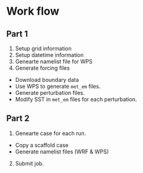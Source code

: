 # Work flow

## Part 1
1. Setup grid information
2. Setup datetime information
3. Genearte namelist file for WPS
4. Generate forcing files
  - Download boundary data
  - Use WPS to generate `met_em` files.
  - Generate perturbation files.
  - Modify SST in `met_em` files for each perturbation.

## Part 2
1. Genearte case for each run.
  - Copy a scaffold case
  - Generate namelist files (WRF & WPS)
2. Submit job.

